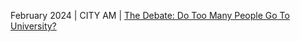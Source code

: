 February 2024 | CITY AM | <a href="https://www.cityam.com/the-debate-do-too-many-people-go-to-university"> The Debate: Do Too Many People Go To University?</a>
